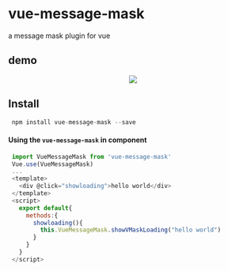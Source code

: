 # vue-message-mask
a message mask plugin for vue

## demo

<p align="center">
    <img src="https://github.com/kliuj/vue-message-mask/blob/master/demo/demo.gif">
</p>

## Install
 ``` js
  npm install vue-message-mask --save
 ``` 
 #### Using the `vue-message-mask` in component
 
 ``` js
  import VueMessageMask from 'vue-message-mask'
  Vue.use(VueMessageMask)
  ...
  <template>
    <div @click="showloading">hello world</div>
  </template>
  <script>
    export default{
      methods:{
        showloading(){
          this.VueMessageMask.showVMaskLoading("hello world")
        }
      }
    }
  </script>
 ```

